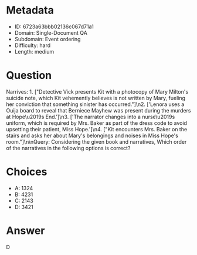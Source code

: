 # Metadata

- ID: 6723a63bbb02136c067d71a1
- Domain: Single-Document QA
- Subdomain: Event ordering
- Difficulty: hard
- Length: medium

# Question

Narrives: 1. [\"Detective Vick presents Kit with a photocopy of Mary Milton's suicide note, which Kit vehemently believes is not written by Mary, fueling her conviction that something sinister has occurred.\"]\n2. ['Lenora uses a Ouija board to reveal that Berniece Mayhew was present during the murders at Hope\u2019s End.']\n3. ['The narrator changes into a nurse\u2019s uniform, which is required by Mrs. Baker as part of the dress code to avoid upsetting their patient, Miss Hope.']\n4. [\"Kit encounters Mrs. Baker on the stairs and asks her about Mary's belongings and noises in Miss Hope's room.\"]\n\nQuery: Considering the given book and narratives, Which order of the narratives in the following options is correct?

# Choices

- A: 1324
- B: 4231
- C: 2143
- D: 3421

# Answer

D

